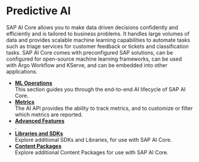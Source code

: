 <!-- loio6c3b730e5e514cf9aad410fd2a4c637f -->

# Predictive AI

SAP AI Core allows you to make data driven decisions confidently and efficiently and is tailored to business problems. It handles large volumes of data and provides scalable machine learning capabilities to automate tasks such as triage services for customer feedback or tickets and classification tasks. SAP AI Core comes with preconfigured SAP solutions, can be configured for open-source machine learning frameworks, can be used with Argo Workflow and KServe, and can be embedded into other applications.

-   **[ML Operations](ml-operations-7f5aa9b.md "This section guides you through the end-to-end AI lifecycle of SAP AI Core.")**  
This section guides you through the end-to-end AI lifecycle of SAP AI Core.
-   **[Metrics](metrics-36f8bec.md "The AI API provides the ability to track metrics, and to customize or filter which metrics
			are reported. ")**  
The AI API provides the ability to track metrics, and to customize or filter which metrics are reported.
-   **[Advanced Features](advanced-features-24f2fbb.md ".")**  
.
-   **[Libraries and SDKs](libraries-and-sdks-499309d.md "Explore additional SDKs and Libraries, for use with SAP AI Core.")**  
Explore additional SDKs and Libraries, for use with SAP AI Core.
-   **[Content Packages](content-packages-9e1c83d.md "Explore additional  Content Packages for use with SAP AI Core.")**  
Explore additional Content Packages for use with SAP AI Core.


